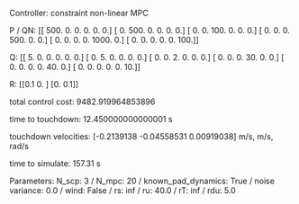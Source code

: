Controller: constraint non-linear MPC

 P / QN:
 [[ 500.    0.    0.    0.    0.    0.]
 [   0.  500.    0.    0.    0.    0.]
 [   0.    0.  100.    0.    0.    0.]
 [   0.    0.    0.  500.    0.    0.]
 [   0.    0.    0.    0. 1000.    0.]
 [   0.    0.    0.    0.    0.  100.]]

 Q:
 [[ 5.  0.  0.  0.  0.  0.]
 [ 0.  5.  0.  0.  0.  0.]
 [ 0.  0.  2.  0.  0.  0.]
 [ 0.  0.  0. 30.  0.  0.]
 [ 0.  0.  0.  0. 40.  0.]
 [ 0.  0.  0.  0.  0. 10.]]

 R:
 [[0.1 0. ]
 [0.  0.1]]

 total control cost: 9482.919964853896

 time to touchdown: 12.450000000000001 s

 touchdown velocities: [-0.2139138  -0.04558531  0.00919038] m/s, m/s, rad/s

 time to simulate: 157.31 s

 Parameters: N_scp: 3 / N_mpc: 20 / known_pad_dynamics: True / noise variance: 0.0 / wind: False / rs: inf / ru: 40.0 / rT: inf / rdu: 5.0